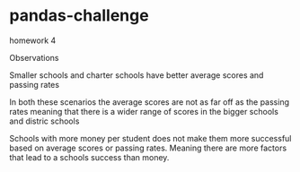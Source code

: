 # pandas-challenge
homework 4

Observations

Smaller schools and charter schools have better average scores and passing rates

In both these scenarios the average scores are not as far off as the passing rates meaning that there
is a wider range of scores in the bigger schools and distric schools

Schools with more money per student does not make them more successful based on average scores or 
passing rates. Meaning there are more factors that lead to a schools success than money.
